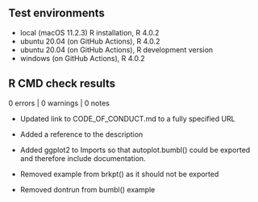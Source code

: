 ## Test environments

-   local (macOS 11.2.3) R installation, R 4.0.2
-   ubuntu 20.04 (on GitHub Actions), R 4.0.2
-   ubuntu 20.04 (on GitHub Actions), R development version
-   windows (on GitHub Actions), R 4.0.2

## R CMD check results

0 errors \| 0 warnings \| 0 notes

-   Updated link to CODE_OF_CONDUCT.md to a fully specified URL

-   Added a reference to the description

-   Added ggplot2 to Imports so that autoplot.bumbl() could be exported and therefore include documentation.

-   Removed example from brkpt() as it should not be exported

-   Removed dontrun from bumbl() example

